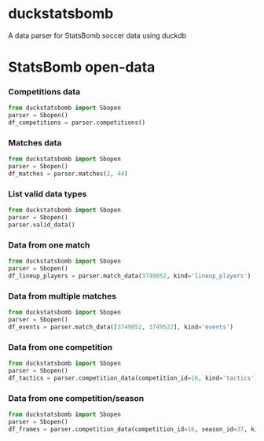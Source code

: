 # duckstatsbomb
A data parser for StatsBomb soccer data using duckdb

# StatsBomb open-data

### Competitions data
```python
from duckstatsbomb import Sbopen
parser = Sbopen()
df_competitions = parser.competitions()
```

### Matches data
```python
from duckstatsbomb import Sbopen
parser = Sbopen()
df_matches = parser.matches(2, 44)
```

### List valid data types
```python
from duckstatsbomb import Sbopen
parser = Sbopen()
parser.valid_data()
```

### Data from one match
```python
from duckstatsbomb import Sbopen
parser = Sbopen()
df_lineup_players = parser.match_data(3749052, kind='lineup_players')
```

### Data from multiple matches
```python
from duckstatsbomb import Sbopen
parser = Sbopen()
df_events = parser.match_data([3749052, 3749522], kind='events')
```

### Data from one competition
```python
from duckstatsbomb import Sbopen
parser = Sbopen()
df_tactics = parser.competition_data(competition_id=16, kind='tactics')
```

### Data from one competition/season
```python
from duckstatsbomb import Sbopen
parser = Sbopen()
df_frames = parser.competition_data(competition_id=16, season_id=37, kind='frames')
```
